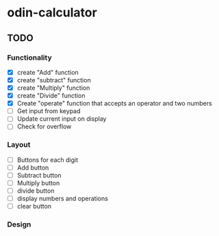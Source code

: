 # odin-calculator

## TODO
### Functionality
- [x] create "Add" function
- [x] create "subtract" function
- [x] create "Multiply" function
- [x] create "Divide" function
- [x] Create "operate" function that accepts an operator and two numbers
- [ ] Get input from keypad
- [ ] Update current input on display
- [ ] Check for overflow
### Layout
- [ ] Buttons for each digit
- [ ] Add button
- [ ] Subtract button
- [ ] Multiply button
- [ ] divide button
- [ ] display numbers and operations
- [ ] clear button
### Design